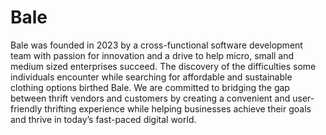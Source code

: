 # Bale

Bale was founded in 2023 by a cross-functional software development team with passion for innovation and a drive to help micro, small and medium sized enterprises succeed.
The discovery of the difficulties some individuals encounter while searching for affordable and sustainable clothing options birthed Bale.
We are committed to bridging the gap between thrift vendors and customers by creating a convenient and user-friendly thrifting experience while helping businesses achieve their goals and thrive in today’s fast-paced digital world.

